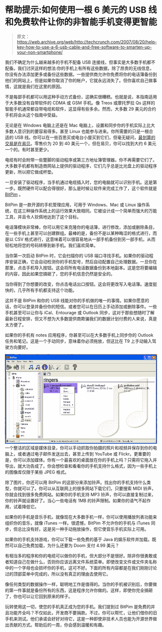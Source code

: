# 帮助提示:如何使用一根 6 美元的 USB 线和免费软件让你的非智能手机变得更智能

> 原文：<https://web.archive.org/web/http://techcrunch.com/2007/08/20/help-key-how-to-use-a-6-usb-cable-and-free-software-to-smarten-up-your-non-smartphone/>

我们不确定为什么越来越多的手机不配备 USB 连接线，但事实是大多数手机都不配备。我们讨厌这样的想法:你的手机上有所有这些数据，除了昂贵的无线信息，你没有办法添加更多或备份这些数据。一些提供商允许你免费将你的电话簿备份到他们的网站上，但是如果你取消了你的帐户，它就永远消失了。但你喜欢自己做事情，这就是我们在这里的原因。

不是每部手机都可以用这种手动方式备份，这确实很糟糕。也就是说，本指南适用于大多数没有自带软件的 CDMA 或 GSM 手机。像 Treos 或摩托罗拉 Qs 这样的智能手机通常都自带电缆和软件，这显得有些多余。然而，大多数 29 美元的合约手机将会从这个指南中受益。

无论是在 Windows 电脑上还是在 Mac 电脑上，设置和同步你的手机实际上比大多数人意识到的要容易得多。甚至 Linux 也能参与进来。你所需要的只是一根合适的 USB 线。你可以在一些百思买或电台小屋买到它们，但毫无疑问，[最划算的交易是在易贝](https://web.archive.org/web/20221001061247/http://search.ebay.com/search/search.dll?from=R40&_trksid=m37&satitle=lg+usb+cable&category0=)。零售价为 20 到 40 美元一个，但在易贝，你可以找到大约 6 美元一个的。有时甚至更少。

电缆有时会附带一些蹩脚的驱动程序或第三方地址簿管理器。你不再需要它们了。大多数手机都有制造商网站上提供的驱动程序，它们几乎总是比光盘上的驱动程序更新，所以把它做成杯垫。

一旦安装了驱动程序，当手机通过电缆插入时，您的电脑就可以识别手机。这是第一步。既然硬件可以配合得很好，那么是时候让软件来完成工作了，这个软件就是 [BitPim](https://web.archive.org/web/20221001061247/http://www.bitpim.org/) 。

BitPim 是一款开源的手机管理应用，可用于 Windows、Mac 或 Linux 操作系统，在这三种操作系统上的运行效果大致相同。它被设计成一个简单而强大的万能工具，并且令人钦佩地达到了这个目标。

电话簿模块非常棒，你可以用它来克隆你的电话簿，进行修改，添加或删除条目，在一些手机上甚至可以创建群组。最棒的是，备份不是以某种晦涩的格式进行，而是以 CSV 格式进行，这意味着可以很容易地从一部手机备份到另一部手机，从而轻松地将您的号码转移到新手机。我们喜欢简单。

当你第一次启动 BitPim 时，它会扫描你的 USB 端口寻找手机。如果你的驱动程序安装正确，它会自动检测你的手机型号，然后自动配置自己处理数据。一旦你在那里，点击手机导入按钮。这会将所有电话数据备份到本地副本。这是您将要编辑的内容，因此如果您搞砸了，您的手机信息仍然是安全的。

当你得到了你想要的改变，你点击电话出口按钮。这会将更改写入电话簿。速度挺快的，几乎所有手机都支持这个功能。

这并不是 BitPim 和你的 USB 线能对你的手机做的唯一的事情。如果你愿意的话，你可以登录并备份你的短信。或者您可以在日历上手动添加或删除事件。一些手机甚至可以让你与 iCal、Entourage 或 Outlook 同步，这对于那些想随时了解最新日程安排，但又不想为大多数提供商欺骗我们的数据计划付费的人来说，真是太方便了。

如果你的手机有 notes 应用程序，你甚至可以在大多数手机上同步你的 Outlook 任务和笔记。这是一个手动同步，意味着你必须拖放，但这比在 T9 上手动输入驾驶方向要好。

![screen-ringerstab.png](img/b070c80b2dfdab520820f4ab961e8e95.png)一个整洁的区域是媒体目录，你可以手动抓取你拍摄的照片和视频并保存到你的电脑上，或者通过电子邮件发送出去，甚至上传到 YouTube 或 Flickr。更重要的是，你可以添加媒体。你有一个最喜欢的桌面放在你的手机上吗？只需将它拖入并导出，就大功告成了。你会想检查和看看你的手机支持什么格式，因为一些手机上的图像库仅限于某些 JPEG 格式。

除了图片，你还可以用 BitPim 的这部分来添加铃声。找出你的手机支持什么类型，你就可以了。你可以从互联网上的很多网站下载它们，只要搜索 MIDI 铃声，你就会找到很多免费网站。如果你的手机支持 MP3 铃声，你可以直接复制过来，你的铃声就设置好了。当心一些电话有 1MB 的铃声限制。如果你的语气不起作用，试着降低它。

如果你的手机是音乐手机，就像现在大多数手机一样，你可以使用播放列表功能来组织你的音乐，就像 iTunes 一样。很遗憾，BitPim 不允许你的手机与 iTunes 同步，但总比没有好。这是另一种手动拖放操作，但它使音乐手机实际上可用。

如果你的手机支持游戏，你可以下载一些免费的基于 Java 的娱乐软件并加载。既然可以自己免费加载，为什么还要为 Doom 支付 4.99 美元？

有相当多的程序和你的电缆可以做你的手机，但大部分不是很好。除非你很勇敢或者知道自己在做什么，否则你应该远离文件系统菜单。即使改变文件或文件夹名称中的一个字母也会损坏你的手机，这可不好。下面的所有内容都是在我们刚刚讨论过的顶部菜单中完成的，所以没有真正的理由去使用它。

像任何类型的数据操作一样，聪明地工作是值得的。当你的手机被识别后，你要做的第一件事就是备份所有的东西，这是程序允许你做的。这样，即使你完全搞砸了，你也可以让它回到原来的样子。

玩转使用这一切，使您的手机真正成为您的手机。我们提到过 BitPim 是免费的并且功能齐全吗？不仅如此，开发商不要捐款。不过，你可以帮忙，让他们借你的旧手机来测试。他们承诺会好好对待它，这是一种即使非技术人员也能为开源世界做出贡献的方式。帮助后的一周，你会感到温暖和有趣。